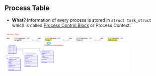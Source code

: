 ## Process Table
- **What?** Information of every process is stored in `struct task_struct` which is called [Process Control Block](PCB) or Process Context.

<img src=pcb.png width=400/>
